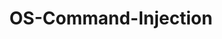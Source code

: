 ---
layout: tag-list
type: tag
title: OS-Command-Injection
slug: OS-Command-Injection
category: Tag
sidebar: false
description: >
    Ataque de domain zone transfer.
---
